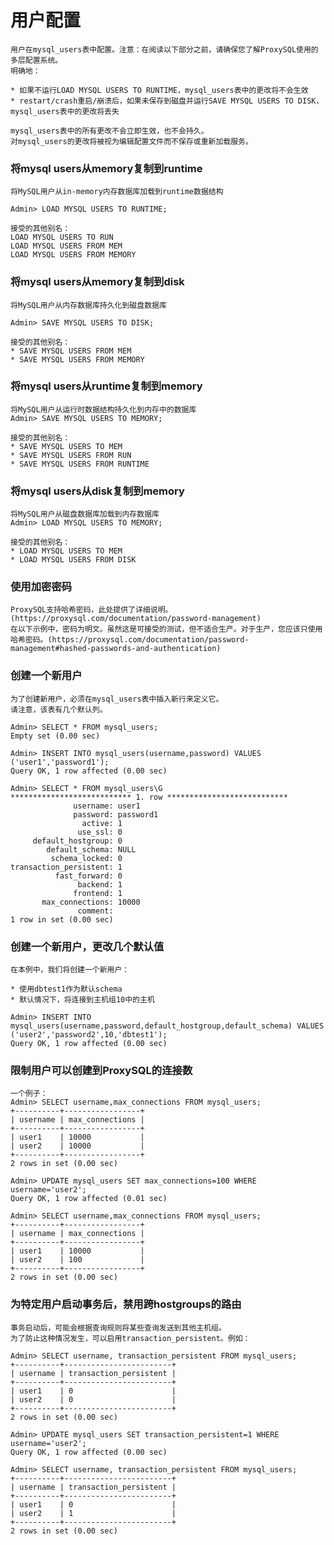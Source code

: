 # 用户配置

    用户在mysql_users表中配置。注意：在阅读以下部分之前，请确保您了解ProxySQL使用的多层配置系统。
    明确地：

    * 如果不运行LOAD MYSQL USERS TO RUNTIME，mysql_users表中的更改将不会生效
    * restart/crash重启/崩溃后，如果未保存到磁盘并运行SAVE MYSQL USERS TO DISK，mysql_users表中的更改将丢失
    
    mysql_users表中的所有更改不会立即生效，也不会持久。
    对mysql_users的更改将被视为编辑配置文件而不保存或重新加载服务。
    
### 将mysql users从memory复制到runtime

    将MySQL用户从in-memory内存数据库加载到runtime数据结构
    
    Admin> LOAD MYSQL USERS TO RUNTIME;
    
    接受的其他别名：
    LOAD MYSQL USERS TO RUN
    LOAD MYSQL USERS FROM MEM
    LOAD MYSQL USERS FROM MEMORY

### 将mysql users从memory复制到disk

    将MySQL用户从内存数据库持久化到磁盘数据库

    Admin> SAVE MYSQL USERS TO DISK;

    接受的其他别名：
    * SAVE MYSQL USERS FROM MEM
    * SAVE MYSQL USERS FROM MEMORY

### 将mysql users从runtime复制到memory

    将MySQL用户从运行时数据结构持久化到内存中的数据库
    Admin> SAVE MYSQL USERS TO MEMORY;
    
    接受的其他别名：
    * SAVE MYSQL USERS TO MEM
    * SAVE MYSQL USERS FROM RUN
    * SAVE MYSQL USERS FROM RUNTIME
        
### 将mysql users从disk复制到memory

    将MySQL用户从磁盘数据库加载到内存数据库
    Admin> LOAD MYSQL USERS TO MEMORY;
    
    接受的其他别名：
    * LOAD MYSQL USERS TO MEM
    * LOAD MYSQL USERS FROM DISK

### 使用加密密码

    ProxySQL支持哈希密码，此处提供了详细说明。(https://proxysql.com/documentation/password-management)
    在以下示例中，密码为明文。虽然这是可接受的测试，但不适合生产。对于生产，您应该只使用哈希密码。(https://proxysql.com/documentation/password-management#hashed-passwords-and-authentication)

### 创建一个新用户

    为了创建新用户，必须在mysql_users表中插入新行来定义它。
    请注意，该表有几个默认列。

    Admin> SELECT * FROM mysql_users;
    Empty set (0.00 sec)
    
    Admin> INSERT INTO mysql_users(username,password) VALUES ('user1','password1');
    Query OK, 1 row affected (0.00 sec)
    
    Admin> SELECT * FROM mysql_users\G
    *************************** 1. row ***************************
                  username: user1
                  password: password1
                    active: 1
                   use_ssl: 0
         default_hostgroup: 0
            default_schema: NULL
             schema_locked: 0
    transaction_persistent: 1
              fast_forward: 0
                   backend: 1
                  frontend: 1
           max_connections: 10000
                   comment: 
    1 row in set (0.00 sec)

### 创建一个新用户，更改几个默认值

    在本例中，我们将创建一个新用户：
    
    * 使用dbtest1作为默认schema
    * 默认情况下，将连接到主机组10中的主机
    
    Admin> INSERT INTO mysql_users(username,password,default_hostgroup,default_schema) VALUES ('user2','password2',10,'dbtest1');
    Query OK, 1 row affected (0.00 sec)

### 限制用户可以创建到ProxySQL的连接数

    一个例子：
    Admin> SELECT username,max_connections FROM mysql_users;
    +----------+-----------------+
    | username | max_connections |
    +----------+-----------------+
    | user1    | 10000           |
    | user2    | 10000           |
    +----------+-----------------+
    2 rows in set (0.00 sec)
    
    Admin> UPDATE mysql_users SET max_connections=100 WHERE username='user2';
    Query OK, 1 row affected (0.01 sec)
    
    Admin> SELECT username,max_connections FROM mysql_users;
    +----------+-----------------+
    | username | max_connections |
    +----------+-----------------+
    | user1    | 10000           |
    | user2    | 100             |
    +----------+-----------------+
    2 rows in set (0.00 sec)

### 为特定用户启动事务后，禁用跨hostgroups的路由

    事务启动后，可能会根据查询规则将某些查询发送到其他主机组。
    为了防止这种情况发生，可以启用transaction_persistent。例如：

    Admin> SELECT username, transaction_persistent FROM mysql_users;
    +----------+------------------------+
    | username | transaction_persistent |
    +----------+------------------------+
    | user1    | 0                      |
    | user2    | 0                      |
    +----------+------------------------+
    2 rows in set (0.00 sec)
    
    Admin> UPDATE mysql_users SET transaction_persistent=1 WHERE username='user2';
    Query OK, 1 row affected (0.00 sec)
    
    Admin> SELECT username, transaction_persistent FROM mysql_users;
    +----------+------------------------+
    | username | transaction_persistent |
    +----------+------------------------+
    | user1    | 0                      |
    | user2    | 1                      |
    +----------+------------------------+
    2 rows in set (0.00 sec)
